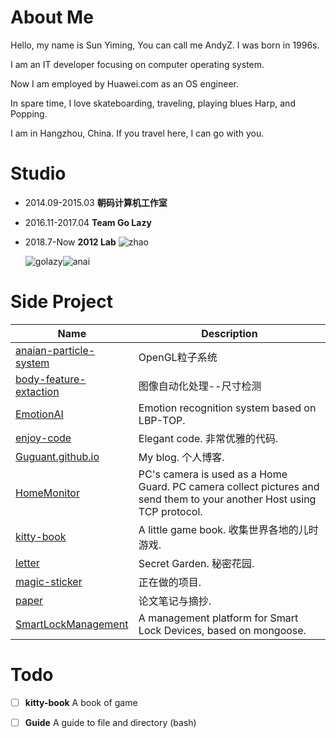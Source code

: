 # About Me
Hello, my name is Sun Yiming, You can call me AndyZ. I was born in 1996s.

I am an IT developer focusing on computer operating system.

Now I am employed by Huawei.com as an OS engineer.

In spare time, I love skateboarding, traveling, playing blues Harp, and Popping.

I am in Hangzhou, China. If you travel here, I can go with you.

# Studio

- 2014.09-2015.03 **朝码计算机工作室**

- 2016.11-2017.04 **Team Go Lazy**

- 2018.7-Now **2012 Lab** ![zhao](https://github.com/Guguant/letter/blob/master/team/ZhaoStudio.png)

  ![golazy](https://github.com/Guguant/letter/blob/master/team/golazy.bmp)![anai](https://github.com/Guguant/letter/blob/master/team/anai.png)

# Side Project

| Name                                                         | Description                                                  |
| ------------------------------------------------------------ | ------------------------------------------------------------ |
| [anaian-particle-system](https://github.com/Guguant/anaian-particle-system) | OpenGL粒子系统                                               |
| [body-feature-extaction](https://github.com/Guguant/body-feature-extaction) | 图像自动化处理--尺寸检测                                     |
| [EmotionAI](https://github.com/Guguant/EmotionAI)            | Emotion recognition system based on LBP-TOP.                 |
| [enjoy-code](https://github.com/Guguant/enjoy-code)          | Elegant code. 非常优雅的代码.                                |
| [Guguant.github.io](https://github.com/Guguant/Guguant.github.io) | My blog. 个人博客.                                           |
| [HomeMonitor](https://github.com/Guguant/HomeMonitor)        | PC's camera is used as a Home Guard. PC camera collect pictures and send them to your another Host using TCP protocol. |
| [kitty-book](https://github.com/Guguant/kitty-book)          | A little game book. 收集世界各地的儿时游戏.                  |
| [letter](https://github.com/Guguant/letter)                  | Secret Garden. 秘密花园.                                     |
| [magic-sticker](https://github.com/Guguant/magic-sticker)    | 正在做的项目.                                                |
| [paper](https://github.com/Guguant/paper)                    | 论文笔记与摘抄.                                              |
| [SmartLockManagement](https://github.com/Guguant/SmartLockManagement) | A management platform for Smart Lock Devices, based on mongoose. |

# Todo
- [ ] **kitty-book** A book of game
- [ ] **Guide** A guide to file and directory (bash)

